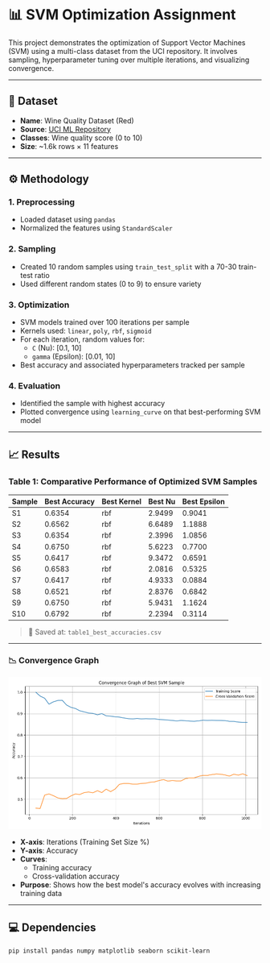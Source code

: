 # 📊 SVM Optimization Assignment

This project demonstrates the optimization of Support Vector Machines (SVM) using a multi-class dataset from the UCI repository. It involves sampling, hyperparameter tuning over multiple iterations, and visualizing convergence.

---

## 📁 Dataset
- **Name**: Wine Quality Dataset (Red)
- **Source**: [UCI ML Repository](https://archive.ics.uci.edu/ml/machine-learning-databases/wine-quality/winequality-red.csv)
- **Classes**: Wine quality score (0 to 10)
- **Size**: ~1.6k rows × 11 features

---

## ⚙️ Methodology

### 1. **Preprocessing**
- Loaded dataset using `pandas`
- Normalized the features using `StandardScaler`

### 2. **Sampling**
- Created 10 random samples using `train_test_split` with a 70-30 train-test ratio
- Used different random states (0 to 9) to ensure variety

### 3. **Optimization**
- SVM models trained over 100 iterations per sample
- Kernels used: `linear`, `poly`, `rbf`, `sigmoid`
- For each iteration, random values for:
  - `C` (Nu): [0.1, 10]
  - `gamma` (Epsilon): [0.01, 10]
- Best accuracy and associated hyperparameters tracked per sample

### 4. **Evaluation**
- Identified the sample with highest accuracy
- Plotted convergence using `learning_curve` on that best-performing SVM model

---

## 📈 Results

### Table 1: Comparative Performance of Optimized SVM Samples

| Sample | Best Accuracy | Best Kernel | Best Nu | Best Epsilon |
|--------|----------------|-------------|---------|---------------|
| S1     | 0.6354         | rbf         | 2.9499  | 0.9041        |
| S2     | 0.6562         | rbf         | 6.6489  | 1.1888        |
| S3     | 0.6354         | rbf         | 2.3996  | 1.0856        |
| S4     | 0.6750         | rbf         | 5.6223  | 0.7700        |
| S5     | 0.6417         | rbf         | 9.3472  | 0.6591        |
| S6     | 0.6583         | rbf         | 2.0816  | 0.5325        |
| S7     | 0.6417         | rbf         | 4.9333  | 0.0884        |
| S8     | 0.6521         | rbf         | 2.8376  | 0.6842        |
| S9     | 0.6750         | rbf         | 5.9431  | 1.1624        |
| S10    | 0.6792         | rbf         | 2.2394  | 0.3114        |

> 📁 Saved at: `table1_best_accuracies.csv`

---

### 📉 Convergence Graph

![Convergence Plot](figure1_convergence_plot.png)

- **X-axis**: Iterations (Training Set Size %)
- **Y-axis**: Accuracy
- **Curves**:
  - Training accuracy
  - Cross-validation accuracy
- **Purpose**: Shows how the best model's accuracy evolves with increasing training data

---

## 💻 Dependencies

```bash
pip install pandas numpy matplotlib seaborn scikit-learn
